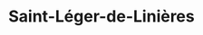 ---
title: Saint-Léger-de-Linières
url: /saint-leger-de-linieres/
latitude: 47.464
longitude: -0.684
---